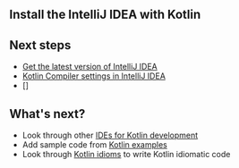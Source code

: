 [//]: # (title: IntelliJ IDEA)
[//]: # (description: Learn how to migrate from Java collections to Kotlin collections. This guide covers such data structures as Kotlin and Java Lists, ArrayLists, Maps, Sets, and others.)


## Install the IntelliJ IDEA with Kotlin


## Next steps

* [Get the latest version of IntelliJ IDEA](https://www.jetbrains.com/idea/download/)
* [Kotlin Compiler settings in IntelliJ IDEA](https://www.jetbrains.com/help/idea/compiler-kotlin-compiler.html)
* []

## What's next?

* Look through other [IDEs for Kotlin development](ide-overview.md)
* Add sample code from [Kotlin examples](https://play.kotlinlang.org/byExample/overview)
* Look through [Kotlin idioms](idioms.md) to write Kotlin idiomatic code